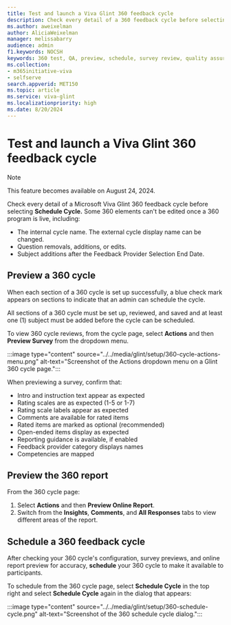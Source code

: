 ```yaml
---
title: Test and launch a Viva Glint 360 feedback cycle
description: Check every detail of a 360 feedback cycle before selecting Schedule Cycle.
ms.author: aweixelman
author: AliciaWeixelman
manager: melissabarry
audience: admin
f1.keywords: NOCSH
keywords: 360 test, QA, preview, schedule, survey review, quality assurance
ms.collection:  
- m365initiative-viva
- selfserve 
search.appverid: MET150 
ms.topic: article
ms.service: viva-glint
ms.localizationpriority: high
ms.date: 8/20/2024
---
```


# Test and launch a Viva Glint 360 feedback cycle 

> [!NOTE]
> This feature becomes available on August 24, 2024.

Check every detail of a Microsoft Viva Glint 360 feedback cycle before selecting **Schedule Cycle.** Some 360 elements can't be edited once a 360 program is live, including:

- The internal cycle name. The external cycle display name can be changed.
- Question removals, additions, or edits.
- Subject additions after the Feedback Provider Selection End Date.

## Preview a 360 cycle

When each section of a 360 cycle is set up successfully, a blue check mark appears on sections to indicate that an admin can schedule the cycle.  

All sections of a 360 cycle must be set up, reviewed, and saved and at least one (1) subject must be added before the cycle can be scheduled.

To view 360 cycle reviews, from the cycle page, select **Actions** and then **Preview Survey** from the dropdown menu.

:::image type="content" source="../../media/glint/setup/360-cycle-actions-menu.png" alt-text="Screenshot of the Actions dropdown menu on a Glint 360 cycle page.":::

When previewing a survey, confirm that:

- Intro and instruction text appear as expected
- Rating scales are as expected (1-5 or 1-7)
- Rating scale labels appear as expected
- Comments are available for rated items
- Rated items are marked as optional (recommended)
- Open-ended items display as expected
- Reporting guidance is available, if enabled
- Feedback provider category displays names
- Competencies are mapped

## Preview the 360 report

From the 360 cycle page:

1. Select **Actions** and then **Preview Online Report**.
2. Switch from the **Insights**, **Comments**, and **All Responses** tabs to view different areas of the report.

## Schedule a 360 feedback cycle

After checking your 360 cycle's configuration, survey previews, and online report preview for accuracy, **schedule** your 360 cycle to make it available to participants.

To schedule from the 360 cycle page, select **Schedule Cycle** in the top right and select **Schedule Cycle** again in the dialog that appears:

:::image type="content" source="../../media/glint/setup/360-schedule-cycle.png" alt-text="Screenshot of the 360 schedule cycle dialog.":::
